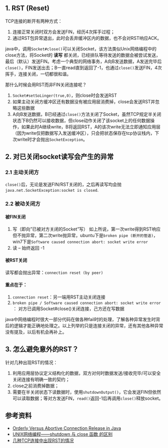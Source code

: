 ## 1. RST (Reset)

TCP连接的断开有两种方式：

1. 连接正常关闭时双方会发送FIN，经历4次挥手过程；
2. 通过RST包异常退出，此时会丢弃缓冲区内的数据，也不会对RST响应ACK。

java中，调用`Socket#close()`可以关闭Socket，该方法类似Unix网络编程中的close方法，将Socket的 **读写** 都关闭，已经排队等待发送的数据会被尝试发送，最后（默认）发送FIN。考虑一个典型的网络事务，A向B发送数据，A发送完毕后`close()`，FIN发送出去；B一直read直到返回了-1，也通过`close()`发送FIN，4次挥手，连接关闭，一切都很和谐。

那什么时候会用RST而非FIN关闭连接呢？

1. `Socket#setSoLinger(true,0)`，则close时会发送RST
2. 如果主动关闭方缓冲区还有数据没有被应用层消费掉，close会发送RST并忽略这些数据
3. A向B发送数据，B已经通过`close()`方法关闭了Socket，虽然TCP规定半关闭状态下B仍然可以接收数据，但close动作关闭了该socket上的任何数据操作，如果此时A继续write，B将返回RST，A的该次write无法立即通知应用层（因为write仅把数据写入发送缓冲区），只会把状态保存在tcp协议栈内，下次write时才会抛出`SocketException`。

## 2. 对已关闭socket读写会产生的异常

### 2.1 主动关闭方

`close()`后，无论是发送FIN/RST关闭的，之后再读写均会抛`java.net.SocketException:socket is closed`.

### 2.2 被动关闭方

#### 被FIN关闭

1. 写（即向”已被对方关闭的Socket”写）
   如上所说，第一次write得到RST响应但不抛异常，第二次write抛异常，ubuntu下是`broken pipe (断开的管道)`，win7下是`Software caused connection abort: socket write error`
2. 读 – 始终返回 -1

#### 被RST关闭

读写都会抛出异常：`connection reset (by peer)`

#### 重点在于：

1. `connection reset`：另一端用RST主动关闭连接
2. `broken pipe / Software caused connection abort: socket write error` ： 对方已调用Socket#close()关闭连接，己方还在写数据

java中网络编程时很大一部分代码在做各种fail时的处理，了解各种异常发生时背后的逻辑才能正确地处理之。以上列举的只是连接关闭的异常，还有其他各种异常没有提及，以后有机会再补上。

## 3. 怎么避免意外的RST？

针对几种出现RST的情况：

1. 利用应用层协议定义结构化的数据，双方对何时数据发送/接收完毕/可以安全关闭连接有明确一致的契约；
2. close之前消费掉数据；
3. 需要在半关闭状态下读数据时，使用`shutdownOutput()`，它会发送FIN但依然可以读取数据；等对方发送FIN，`read()`返回-1后再调用`close()`释放socket。

## 参考资料

- [Orderly Versus Abortive Connection Release in Java](http://docs.oracle.com/javase/6/docs/technotes/guides/net/articles/connection_release.html)
- [UNIX网络编程——shutdown 与 close 函数 的区别](http://blog.csdn.net/ctthuangcheng/article/details/9430587)
- [几种TCP连接中出现RST的情况](http://my.oschina.net/costaxu/blog/127394)